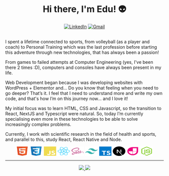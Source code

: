 <h1 align="center"> Hi there, I'm Edu! 👽 </h1>

<div id="social" align="center">
  <a href="https://www.linkedin.com/in/edu2andrade/" target="_blank" data-description="LinkedIn" data-fontawesome-unicode-icon="f08c" data-color="#0a66c2"><img src="https://img.shields.io/badge/-LinkedIn-%230077B5?style=for-the-badge&logo=linkedin&logoColor=white" alt="LinkedIn" target="_blank"></a>
  <a href="mailto:edu2andrade@gmail.com" target="_blank" data-description="Mail" data-fontawesome-unicode-icon="f08c" data-color="#0a66c2"><img src="https://img.shields.io/badge/-Email-c14438?style=for-the-badge&logo=Gmail&logoColor=white&link=mailto:edu2andrade@gmail.com" alt="Gmail" target="_blank"></a>
</div>

<br>

I spent a lifetime connected to sports, from volleyball (as a player and coach) to Personal Training which was the last profession before starting this adventure through new technologies, that has always been a passion!

From games to failed attempts at Computer Engineering (yes, I've been there 2 times :D), computers and consoles have always been present in my life.

Web Development began because I was developing websites with WordPress + Elementor and… Do you know that feeling when you need to go deeper? That’s it. I feel that I need to understand more and write my own code, and that's how I’m on this journey now… and I love it!

My initial focus was to learn HTML, CSS and Javascript, so the transition to React, NextJS and Typescript were natural. So, today I’m currently specialising even more in these technologies to be able to solve increasingly complex problems.

Currently, I work with scientific research in the field of health and sports, and parallel to this, study React, React Native and Node.

<div align="center">
  <img align="center" alt="HTML" title="HTML 5" height="30" width="40" src="https://raw.githubusercontent.com/devicons/devicon/master/icons/html5/html5-original.svg">
  <img align="center" alt="CSS" title="CSS 3" height="30" width="40" src="https://raw.githubusercontent.com/devicons/devicon/master/icons/css3/css3-original.svg">
  <img align="center" alt="JavaScript" title="JavaScript" height="30" width="40" src="https://raw.githubusercontent.com/devicons/devicon/master/icons/javascript/javascript-plain.svg">
  <img align="center" alt="React" title="React" height="30" width="40" src="https://raw.githubusercontent.com/devicons/devicon/master/icons/react/react-original.svg">
  <img align="center" alt="Sass" title="Sass" height="30" width="40" src="https://raw.githubusercontent.com/devicons/devicon/master/icons/sass/sass-original.svg">
  <img align="center" alt="TailwindCSS" title="TailwindCSS" height="30" width="40" src="https://raw.githubusercontent.com/devicons/devicon/master/icons/tailwindcss/tailwindcss-plain.svg">
  <img align="center" alt="TypeScript" title="TypeScript" height="30" width="40" src="https://raw.githubusercontent.com/devicons/devicon/master/icons/typescript/typescript-plain.svg">
  <img align="center" alt="Next" title="Next" height="30" width="40" src="https://raw.githubusercontent.com/devicons/devicon/master/icons/nextjs/nextjs-original.svg">
  <img align="center" alt="JamStack" title="JamStack" height="30" width="40" src="https://raw.githubusercontent.com/devicons/devicon/master/icons/jamstack/jamstack-original.svg">
  <img align="center" alt="NodeJS" title="NodeJS" height="30" width="40" src="https://raw.githubusercontent.com/devicons/devicon/master/icons/nodejs/nodejs-plain.svg">
</div>

---

<div align="center">
  <a href="https://github.com/edu2andrade" onmouseover="this.style.textDecoration='none'">
    <img height="180em" src="https://github-readme-stats.vercel.app/api?username=edu2andrade&show_icons=true&theme=omni&include_all_commits=true&count_private=true" />
    <img height="180em" src="https://github-readme-stats.vercel.app/api/top-langs/?username=edu2andrade&layout=compact&langs_count=7&theme=omni" />
  </a>  
</div> 
